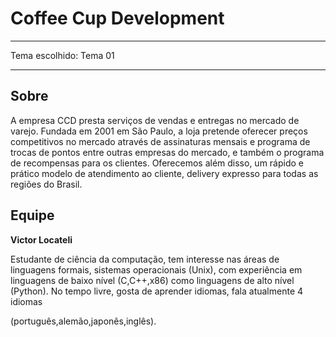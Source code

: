 # Coffee Cup Development
****
Tema escolhido: Tema 01
****

## Sobre
A empresa CCD presta serviços de vendas e entregas no mercado de varejo.
Fundada em 2001 em São Paulo, a loja pretende oferecer preços competitivos no mercado através de assinaturas mensais e programa de
trocas de pontos entre outras empresas do mercado, e também o programa de recompensas para os clientes.
Oferecemos além disso, um rápido e prático modelo de  atendimento ao cliente, delivery expresso para todas as regiões do Brasil.

## Equipe

**Victor Locateli**

Estudante de ciência da computação, tem interesse nas áreas de linguagens formais, sistemas operacionais (Unix), com experiência em linguagens
de baixo nível (C,C++,x86) como linguagens de alto nível (Python).
No tempo livre, gosta de aprender idiomas, fala atualmente 4 idiomas 

(português,alemão,japonês,inglês).
